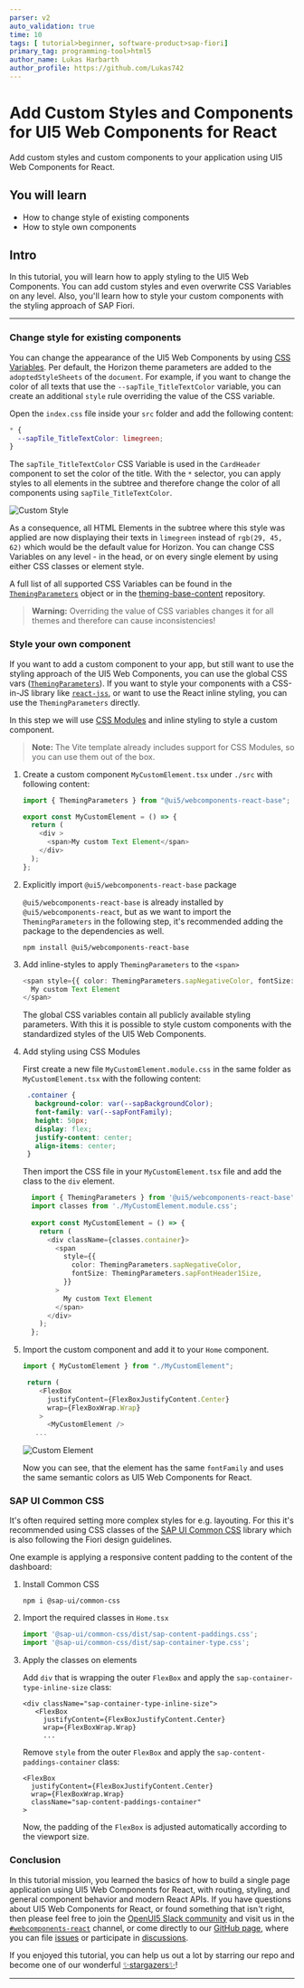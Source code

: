 ```yaml
---
parser: v2
auto_validation: true
time: 10
tags: [ tutorial>beginner, software-product>sap-fiori]
primary_tag: programming-tool>html5
author_name: Lukas Harbarth
author_profile: https://github.com/Lukas742
---
```


# Add Custom Styles and Components for UI5 Web Components for React
<!-- description --> Add custom styles and custom components to your application using UI5 Web Components for React.

## You will learn
-  How to change style of existing components
-  How to style own components


## Intro
In this tutorial, you will learn how to apply styling to the UI5 Web Components. You can add custom styles and even overwrite CSS Variables on any level. Also, you'll learn how to style your custom components with the styling approach of SAP Fiori.


---

### Change style for existing components

You can change the appearance of the UI5 Web Components by using [CSS Variables](https://www.w3schools.com/Css/css3_variables.asp).
Per default, the Horizon theme parameters are added to the `adoptedStyleSheets` of the `document`. 
For example, if you want to change the color of all texts that use the `--sapTile_TitleTextColor` variable, you can create an additional `style` rule overriding the value of the CSS variable.

Open the `index.css` file inside your `src` folder and add the following content:

```CSS
* {
  --sapTile_TitleTextColor: limegreen;
}
```

The `sapTile_TitleTextColor` CSS Variable is used in the `CardHeader` component to set the color of the title. With the `*` selector, you can apply styles to all elements in the subtree and therefore change the color of all components using `sapTile_TitleTextColor`.

![Custom Style](02_customStyle.png)

As a consequence, all HTML Elements in the subtree where this style was applied are now displaying their texts in `limegreen` instead of `rgb(29, 45, 62)` which would be the default value for Horizon. You can change CSS Variables on any level - in the head, or on every single element by using either CSS classes or element style.

A full list of all supported CSS Variables can be found in the [`ThemingParameters`](https://ui5.github.io/webcomponents-react/?path=/docs/knowledge-base-public-utils--docs#theming-parameters) object or in the [theming-base-content](https://github.com/SAP/theming-base-content) repository.

> **Warning:** Overriding the value of CSS variables changes it for all themes and therefore can cause inconsistencies! 


### Style your own component


If you want to add a custom component to your app, but still want to use the styling approach of the UI5 Web Components, you can use the global CSS vars ([`ThemingParameters`](https://ui5.github.io/webcomponents-react/?path=/docs/knowledge-base-public-utils--docs#theming-parameters)). If you want to style your components with a CSS-in-JS library like [`react-jss`](https://cssinjs.org/react-jss), or want to use the React inline styling, you can use the `ThemingParameters` directly.

In this step we will use [CSS Modules](https://github.com/css-modules/css-modules) and inline styling to style a custom component.

> **Note:** The Vite template already includes support for CSS Modules, so you can use them out of the box.

1. Create a custom component `MyCustomElement.tsx` under `./src` with following content:

    ```TypeScript / TSX
    import { ThemingParameters } from "@ui5/webcomponents-react-base";

    export const MyCustomElement = () => {
      return (
        <div >
          <span>My custom Text Element</span>
        </div>
      );
    };
    ```
   
2. Explicitly import `@ui5/webcomponents-react-base` package

    `@ui5/webcomponents-react-base` is already installed by `@ui5/webcomponents-react`, but as we want to import the `ThemingParameters` in the following step, it's recommended adding the package to the dependencies as well.

    ```shell
    npm install @ui5/webcomponents-react-base
    ```

3. Add inline-styles to apply `ThemingParameters` to the `<span>`

    ```TypeScript / TSX
    <span style={{ color: ThemingParameters.sapNegativeColor, fontSize: ThemingParameters.sapFontHeader1Size }}>
      My custom Text Element
    </span>
    ```

    The global CSS variables contain all publicly available styling parameters. With this it is possible to style custom components with the standardized styles of the UI5 Web Components.

4. Add styling using CSS Modules

    First create a new file `MyCustomElement.module.css` in the same folder as `MyCustomElement.tsx` with the following content:

    ```CSS
     .container {
       background-color: var(--sapBackgroundColor);
       font-family: var(--sapFontFamily);
       height: 50px;
       display: flex;
       justify-content: center;
       align-items: center;
     }
    ```
    Then import the CSS file in your `MyCustomElement.tsx` file and add the class to the `div` element.

    ```TypeScript / TSX
      import { ThemingParameters } from '@ui5/webcomponents-react-base';
      import classes from './MyCustomElement.module.css';
      
      export const MyCustomElement = () => {
        return (
          <div className={classes.container}>
            <span
              style={{
                color: ThemingParameters.sapNegativeColor,
                fontSize: ThemingParameters.sapFontHeader1Size,
              }}
            >
              My custom Text Element
            </span>
          </div>
        );
      };
    ```

5. Import the custom component and add it to your `Home` component.

    ```TypeScript / TSX
    import { MyCustomElement } from "./MyCustomElement";
    ```

    ```TypeScript / TSX
     return (
        <FlexBox
          justifyContent={FlexBoxJustifyContent.Center}
          wrap={FlexBoxWrap.Wrap}
        >
          <MyCustomElement />
       ...
    ```
    ![Custom Element](01_customElement.png)

   Now you can see, that the element has the same `fontFamily` and uses the same semantic colors as UI5 Web Components for React.

### SAP UI Common CSS

It's often required setting more complex styles for e.g. layouting. For this it's recommended using CSS classes of the [SAP UI Common CSS](https://sap.github.io/fundamental-styles/?path=/docs/common-css-introduction--docs) library which is also following the Fiori design guidelines.

One example is applying a responsive content padding to the content of the dashboard:

1. Install Common CSS

    ```shell
    npm i @sap-ui/common-css
    ```

2. Import the required classes in `Home.tsx`

    ```ts
    import '@sap-ui/common-css/dist/sap-content-paddings.css';
    import '@sap-ui/common-css/dist/sap-container-type.css';
    ```
3. Apply the classes on elements

    Add `div` that is wrapping the outer `FlexBox` and apply the `sap-container-type-inline-size` class:

    ```tsx
    <div className="sap-container-type-inline-size">
       <FlexBox
         justifyContent={FlexBoxJustifyContent.Center}
         wrap={FlexBoxWrap.Wrap}
         ...
    ```
    
    Remove `style` from the outer `FlexBox` and apply the `sap-content-paddings-container` class:

    ```tsx
    <FlexBox
      justifyContent={FlexBoxJustifyContent.Center}
      wrap={FlexBoxWrap.Wrap}
      className="sap-content-paddings-container"
    >
    ```   
    Now, the padding of the `FlexBox` is adjusted automatically according to the viewport size.

### Conclusion

In this tutorial mission, you learned the basics of how to build a single page application using UI5 Web Components for React, with routing, styling, and general component behavior and modern React APIs.
If you have questions about UI5 Web Components for React, or found something that isn't right, then please feel free to join the [OpenUI5 Slack community](https://ui5-slack-invite.cfapps.eu10.hana.ondemand.com/) and visit us in the [`#webcomponents-react`](https://openui5.slack.com/archives/CSQEJ2J04) channel, or come directly to our [GitHub page](https://github.com/UI5/webcomponents-react), where you can file [issues](https://github.com/UI5/webcomponents-react/issues/new/choose) or participate in [discussions](https://github.com/UI5/webcomponents-react/discussions).

If you enjoyed this tutorial, you can help us out a lot by starring our repo and become one of our wonderful [✨stargazers✨](https://github.com/UI5/webcomponents-react/stargazers)!



---
